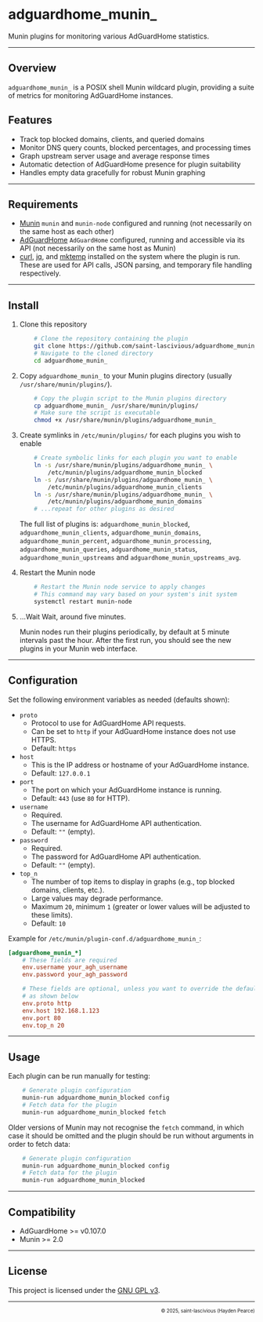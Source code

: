 # adguardhome_munin_

Munin plugins for monitoring various AdGuardHome statistics.

---

## Overview

`adguardhome_munin_` is a POSIX shell Munin wildcard plugin, providing a suite of metrics for monitoring AdGuardHome instances.

## Features

- Track top blocked domains, clients, and queried domains
- Monitor DNS query counts, blocked percentages, and processing times
- Graph upstream server usage and average response times
- Automatic detection of AdGuardHome presence for plugin suitability
- Handles empty data gracefully for robust Munin graphing

---

## Requirements

- [Munin](http://munin-monitoring.org/)
    `munin` and `munin-node` configured and running (not necessarily on the same host as each other)
- [AdGuardHome](https://adguard.com)
    `AdGuardHome` configured, running and accessible via its API (not necessarily on the same host as Munin)
- [curl](https://curl.se/), [jq](https://jqlang.org/), and [mktemp](https://www.gnu.org/software/coreutils/manual/html_node/mktemp-invocation.html) installed on the system where the plugin is run.
    These are used for API calls, JSON parsing, and temporary file handling respectively.

---

## Install

1. Clone this repository
    ```sh
        # Clone the repository containing the plugin
        git clone https://github.com/saint-lascivious/adguardhome_munin_.git
        # Navigate to the cloned directory
        cd adguardhome_munin_
    ```
2. Copy `adguardhome_munin_` to your Munin plugins directory (usually `/usr/share/munin/plugins/`).
    ```sh
        # Copy the plugin script to the Munin plugins directory
        cp adguardhome_munin_ /usr/share/munin/plugins/
        # Make sure the script is executable
        chmod +x /usr/share/munin/plugins/adguardhome_munin_
    ```
3. Create symlinks in `/etc/munin/plugins/` for each plugins you wish to enable

    ```sh
        # Create symbolic links for each plugin you want to enable
        ln -s /usr/share/munin/plugins/adguardhome_munin_ \
            /etc/munin/plugins/adguardhome_munin_blocked
        ln -s /usr/share/munin/plugins/adguardhome_munin_ \
            /etc/munin/plugins/adguardhome_munin_clients
        ln -s /usr/share/munin/plugins/adguardhome_munin_ \
            /etc/munin/plugins/adguardhome_munin_domains
        # ...repeat for other plugins as desired
    ```

    The full list of plugins is: `adguardhome_munin_blocked`, `adguardhome_munin_clients`, `adguardhome_munin_domains`, `adguardhome_munin_percent`, `adguardhome_munin_processing`, `adguardhome_munin_queries`, `adguardhome_munin_status`, `adguardhome_munin_upstreams` and `adguardhome_munin_upstreams_avg`.

4. Restart the Munin node
    ```sh
        # Restart the Munin node service to apply changes
        # This command may vary based on your system's init system
        systemctl restart munin-node
    ```

5. …Wait
    Wait, around five minutes.

    Munin nodes run their plugins periodically, by default at 5 minute intervals past the hour.
    After the first run, you should see the new plugins in your Munin web interface.

---

## Configuration

Set the following environment variables as needed (defaults shown):

- `proto`
    - Protocol to use for AdGuardHome API requests.
    - Can be set to `http` if your AdGuardHome instance does not use HTTPS.
    - Default: `https`
- `host`
    - This is the IP address or hostname of your AdGuardHome instance.
    - Default: `127.0.0.1`
- `port`
    - The port on which your AdGuardHome instance is running.
    - Default: `443` (use `80` for HTTP).
- `username`
    - Required.
    - The username for AdGuardHome API authentication.
    - Default: `""` (empty).
- `password`
    - Required.
    - The password for AdGuardHome API authentication.
    - Default: `""` (empty).
- `top_n`
    - The number of top items to display in graphs (e.g., top blocked domains, clients, etc.).
    - Large values may degrade performance.
    - Maximum `20`, minimum `1` (greater or lower values will be adjusted to these limits).
    - Default: `10`

Example for `/etc/munin/plugin-conf.d/adguardhome_munin_`:

```ini
[adguardhome_munin_*]
    # These fields are required
    env.username your_agh_username
    env.password your_agh_password

    # These fields are optional, unless you want to override the defaults
    # as shown below
    env.proto http
    env.host 192.168.1.123
    env.port 80
    env.top_n 20
```

---

## Usage

Each plugin can be run manually for testing:
```sh
    # Generate plugin configuration
    munin-run adguardhome_munin_blocked config
    # Fetch data for the plugin
    munin-run adguardhome_munin_blocked fetch
```

Older versions of Munin may not recognise the `fetch` command, in which case it should be omitted and the plugin should be run without arguments in order to fetch data:

```sh
    # Generate plugin configuration
    munin-run adguardhome_munin_blocked config
    # Fetch data for the plugin
    munin-run adguardhome_munin_blocked
```

---

## Compatibility
- AdGuardHome >= v0.107.0
- Munin >= 2.0

---

## License

This project is licensed under the [GNU GPL v3](https://www.gnu.org/licenses/gpl-3.0.html).

---

<p align="right"><sup><sub>© 2025, saint-lascivious (Hayden Pearce)</sub></sup></p>